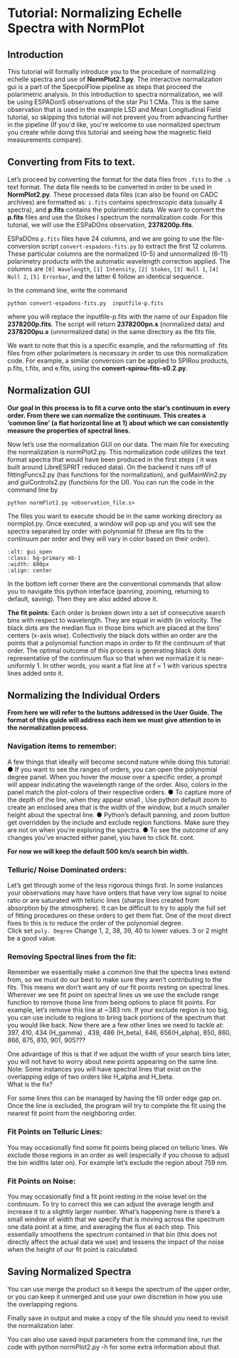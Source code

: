 # Tutorial: Normalizing Echelle Spectra with NormPlot

## Introduction

This tutorial will formally introduce you to the procedure of normalizing echelle spectra and use of **NormPlot2.1.py**. The interactive normalization gui is a part of the SpecpolFlow pipeline as steps that proceed the polarimetric analysis. In this introduction to spectra normalization, we will be using ESPADonS observations of the star Psi 1 CMa. This is the same observation that is used in the example LSD and Mean Longitudinal Field tutorial, so skipping this tutorial will not prevent you from advancing further in the pipeline (If you'd like, you're welcome to use normalized spectrum you create while doing this tutorial and seeing how the magnetic field measurements compare).  



## Converting from Fits to text.
Let’s proceed by converting the format for the data files from `.fits` to the `.s` text format. The data file needs to be converted in order to be used in **NormPlot2.py**. These  processed data files (can also be found on CADC archives) are formatted as: `i.fits` contains spectroscopic data (usually 4 spectra), and **p.fits** contains the polarimetric data. We want to convert the **p.fits** files and use the Stokes I spectrum the normalization code. For this tutorial, we will use the ESPaDOns observation,  **2378200p.fits**.

ESPaDOns `p.fits` files have 24 columns, and we are going to use the file-conversion script `convert-espadons-fits.py` to extract the first 12 columns. These particular columns are the normalized (0-5) and unnormalized (6-11) polarimetry products with the automatic wavelength correction applied. The columns are `[0] Wavelength`, `[1] Intensity`, `[2] Stokes`, `[3] Null 1`, `[4] Null 2`, `[5] Errorbar`, and the latter 6 follow an identical sequence. 

In the command line, write the command 

 ``` 
 python convert-espadons-fits.py  inputfile-p.fits
 ```

where you will replace the inputfile-p.fits with the name of our Espadon file **2378200p.fits**. The script will return **2378200pn.s** (normalized data) and **2378200pu.s** (unnormalized data) in the same directory as the fits file. 

We want to note that this is a specific example, and the reformatting of .fits files from other polarimeters is necessary in order to use this normalization code. For example, a similar conversion can be applied to SPIRou products, p.fits, t.fits, and  e.fits, using the  **convert-spirou-fits-s0.2.py**. 


## Normalization GUI 

**Our goal in this process is to fit a curve onto the star’s continuum in every order. From there we can normalize the continuum. This creates a ‘common line’ (a flat horizontal line at 1) about which we can consistently measure the properties of spectral lines.** 

Now let’s use the normalization GUI on our data. The main file for executing the normalization is normPlot2.py. This normalization code utilizes the text format spectra that would have been produced in the first steps ( it was built around LibreESPRIT reduced data). On the backend it runs off of fittingFuncs2.py (has functions for the normalization), and guiMainWin2.py and guiControls2.py (functions for the UI). You can run the code in the command line by 

```python normPlot2.py <observation_file.s>```

The files you want to execute should be in the same working directory as normplot.py. Once executed, a window will pop up and you will see the spectra separated by order with polynomial fit (these are fits to the continuum per order and they will vary in color based on their order).

```{image} normplot_images/gui_open.png
:alt: gui_open
:class: bg-primary mb-1
:width: 600px
:align: center
```


In the bottom left corner there are the conventional commands that allow you to navigate this python interface (panning, zooming, returning to default, saving). 
Then they are also added above it. 

**The fit points**: Each order is broken down into a set of consecutive search bins with respect to wavelength. They are equal in width (in velocity. The black dots are the median flux in those bins which are placed at the bins’ centers (x-axis wise). Collectively the black dots within an order are the points that a polynomial function maps in order to fit the continuum of that order. The optimal outcome of this process is generating black dots representative of the continuum flux so that when we normalize it is near-uniformly 1. In other words, you want a flat line at f = 1 with various spectra lines added onto it. 




## Normalizing the Individual Orders 
**From here we will refer to the buttons addressed in the User Guide. The format of this guide will address each item we must give attention to in the normalization process.** 



### Navigation items to remember:

A few things that ideally will become second nature while doing this tutorial:
●	If you want to see the ranges of orders, you can open the polynomial degree panel. When you hover the mouse over a specific order, a prompt will appear indicating the wavelength range of the order. Also, colors in the panel match the plot-colors of their respective orders. 
●	To capture more of the depth of the line, when they appear small , Use python default zoom to create an enclosed area that is the width of the window, but a much smaller height  about the spectral line. 
●	Python’s default panning, and zoom button get overridden by the include and exclude region functions. Make sure they are not on when you’re exploring the spectra. 
●	To see the outcome of any changes you’ve enacted either panel, you have to click fit. cont.   

**For now we will keep the default 500 km/s search bin width.** 

### Telluric/ Noise Dominated orders: 
Let’s get through some of the less rigorous things first. In some instances your observations may have have orders that have very low signal to noise ratio or are saturated with telluric lines (sharps lines created from absorption by the atmosphere). It can be difficult to try to apply the full set of fitting procedures on these orders to get them flat. One of the most direct fixes to this is to reduce the order of the polynomial degree.  
          Click set `poly. Degree`
        Change 1, 2, 38, 39, 40 to lower values. 3 or 2 might be a good value. 



### Removing Spectral lines from the fit:
Remember we essentially make a common line that the spectra lines extend from, so we must do our best to make sure they aren’t contributing to the fits. This means we don’t want any of our fit points resting on spectral lines. Wherever we see fit point on spectral lines us we use the exclude range function to remove those line from being options to place fit points. For example, let’s remove this line at ~383 nm.
If your exclude region is too big, you can use include to regions to bring back portions of the spectrum that you would like back.
Now there are a few other lines we need to tackle at:  397, 410, 434 (H_gamma) , 438, 486 (H_beta), 646, 656(H_alpha), 850, 860, 866, 875,  810, 901, 905???

One advantage of this is that if we adjust the width of your search bins later, you will not have to worry about new points appearing on the same line. 
Note: Some instances you will have spectral lines that exist on the overlapping edge of two orders like H_alpha and H_beta.  
What is the fix? 
            
For some lines this can be managed by having the fill order edge gap on. Once the line is excluded,  the program will try to complete the fit using the nearest fit point from the neighboring order.  



### Fit Points on Telluric Lines:
You may occasionally find some fit points being placed on telluric lines. We exclude those regions in an order as well (especially if you choose to adjust the bin widths later on). For example let’s exclude the region about 759 nm. 

### Fit Points on Noise: 
You may occasionally find a fit point resting in the noise level on the continuum. To try to correct this we can adjust the average length and increase it to a slightly larger number. What’s happening here is there’s a small window of width that we specify that is moving across the spectrum one data point at a time, and averaging the flux at each step. This essentially smoothens the spectrum contained in that bin (this does not directly affect the actual data we use) and lessens the impact of the noise when the height of our fit point is calculated.  


## Saving Normalized Spectra 

You can use merge the product so it keeps the spectrum of the upper order, or you can keep it unmerged and use your own discretion in how you use the overlapping regions. 

Finally save in output and make a copy of the file should you need to revisit the normalization later. 

 You can also use saved input parameters from the command line, run the code with python normPlot2.py -h for some extra information about that. 




